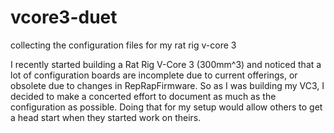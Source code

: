 # vcore3-duet
collecting the configuration files for my rat rig v-core 3 


I recently started building a Rat Rig V-Core 3 (300mm^3) and noticed that a lot of configuration boards are incomplete due to current offerings, or obsolete due to changes in RepRapFirmware.  So as I was building my VC3, I decided to make a concerted effort to document as much as the configuration as possible.  Doing that for my setup would allow others to get a head start when they started work on theirs.

